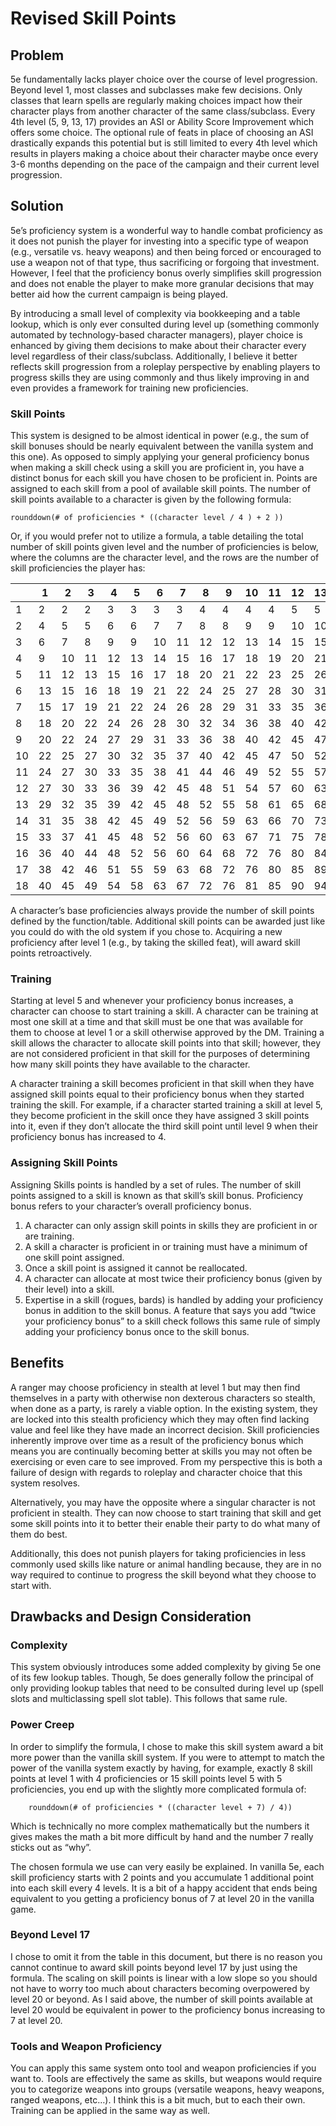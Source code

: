 # Revised Skill Points

## Problem

5e fundamentally lacks player choice over the course of level progression. Beyond level 1, most classes and subclasses make few decisions. Only classes that learn spells are regularly making choices impact how their character plays from another character of the same class/subclass. Every 4th level (5, 9, 13, 17) provides an ASI or Ability Score Improvement which offers some choice. The optional rule of feats in place of choosing an ASI drastically expands this potential but is still limited to every 4th level which results in players making a choice about their character maybe once every 3-6 months depending on the pace of the campaign and their current level progression.

## Solution

5e’s proficiency system is a wonderful way to handle combat proficiency as it does not punish the player for investing into a specific type of weapon (e.g., versatile vs. heavy weapons) and then being forced or encouraged to use a weapon not of that type, thus sacrificing or forgoing that investment. However, I feel that the proficiency bonus overly simplifies skill progression and does not enable the player to make more granular decisions that may better aid how the current campaign is being played.

By introducing a small level of complexity via bookkeeping and a table lookup, which is only ever consulted during level up (something commonly automated by technology-based character managers), player choice is enhanced by giving them decisions to make about their character every level regardless of their class/subclass. Additionally, I believe it better reflects skill progression from a roleplay perspective by enabling players to progress skills they are using commonly and thus likely improving in and even provides a framework for training new proficiencies.


### Skill Points

This system is designed to be almost identical in power (e.g., the sum of skill bonuses should be nearly equivalent between the vanilla system and this one). As opposed to simply applying your general proficiency bonus when making a skill check using a skill you are proficient in, you have a distinct bonus for each skill you have chosen to be proficient in. Points are assigned to each skill from a pool of available skill points. The number of skill points available to a character is given by the following formula:

```
rounddown(# of proficiencies * ((character level / 4 ) + 2 ))
```

Or, if you would prefer not to utilize a formula, a table detailing the total number of skill points given level and the number of proficiencies is below, where the columns are the character level, and the rows are the number of skill proficiencies the player has:

|   | 1 | 2 | 3 | 4 | 5 | 6 | 7 | 8 | 9 | 10 | 11 | 12 | 13 | 14 | 15 | 16 | 17 |
|---|---|---|---|---|---|---|---|---|---|---|---|---|---|---|---|---|---|
| 1 | 2 | 2 | 2 | 3 | 3 | 3 | 3 | 4 | 4 | 4 | 4 | 5 | 5 | 5 | 5 | 6 | 6 |
| 2 | 4 | 5 | 5 | 6 | 6 | 7 | 7 | 8 | 8 | 9 | 9 | 10 | 10 | 11 | 11 | 12 | 12 |
| 3 | 6 | 7 | 8 | 9 | 9 | 10 | 11 | 12 | 12 | 13 | 14 | 15 | 15 | 16 | 17 | 18 | 18 |
| 4 | 9 | 10 | 11 | 12 | 13 | 14 | 15 | 16 | 17 | 18 | 19 | 20 | 21 | 22 | 23 | 24 | 25 |
| 5 | 11 | 12 | 13 | 15 | 16 | 17 | 18 | 20 | 21 | 22 | 23 | 25 | 26 | 27 | 28 | 30 | 31 |
| 6 | 13 | 15 | 16 | 18 | 19 | 21 | 22 | 24 | 25 | 27 | 28 | 30 | 31 | 33 | 34 | 36 | 37 |
| 7 | 15 | 17 | 19 | 21 | 22 | 24 | 26 | 28 | 29 | 31 | 33 | 35 | 36 | 38 | 40 | 42 | 43 |
| 8 | 18 | 20 | 22 | 24 | 26 | 28 | 30 | 32 | 34 | 36 | 38 | 40 | 42 | 44 | 46 | 48 | 50 |
| 9 | 20 | 22 | 24 | 27 | 29 | 31 | 33 | 36 | 38 | 40 | 42 | 45 | 47 | 49 | 51 | 54 | 56 |
| 10 | 22 | 25 | 27 | 30 | 32 | 35 | 37 | 40 | 42 | 45 | 47 | 50 | 52 | 55 | 57 | 60 | 62 |
| 11 | 24 | 27 | 30 | 33 | 35 | 38 | 41 | 44 | 46 | 49 | 52 | 55 | 57 | 60 | 63 | 66 | 68 |
| 12 | 27 | 30 | 33 | 36 | 39 | 42 | 45 | 48 | 51 | 54 | 57 | 60 | 63 | 66 | 69 | 72 | 75 |
| 13 | 29 | 32 | 35 | 39 | 42 | 45 | 48 | 52 | 55 | 58 | 61 | 65 | 68 | 71 | 74 | 78 | 81 |
| 14 | 31 | 35 | 38 | 42 | 45 | 49 | 52 | 56 | 59 | 63 | 66 | 70 | 73 | 77 | 80 | 84 | 87 |
| 15 | 33 | 37 | 41 | 45 | 48 | 52 | 56 | 60 | 63 | 67 | 71 | 75 | 78 | 82 | 86 | 90 | 93 |
| 16 | 36 | 40 | 44 | 48 | 52 | 56 | 60 | 64 | 68 | 72 | 76 | 80 | 84 | 88 | 92 | 96 | 100 |
| 17 | 38 | 42 | 46 | 51 | 55 | 59 | 63 | 68 | 72 | 76 | 80 | 85 | 89 | 93 | 97 | 102 | 106 |
| 18 | 40 | 45 | 49 | 54 | 58 | 63 | 67 | 72 | 76 | 81 | 85 | 90 | 94 | 99 | 103 | 108 | 112 |


A character’s base proficiencies always provide the number of skill points defined by the function/table. Additional skill points can be awarded just like you could do with the old system if you chose to. Acquiring a new proficiency after level 1 (e.g., by taking the skilled feat), will award skill points retroactively.

### Training

Starting at level 5 and whenever your proficiency bonus increases, a character can choose to start training a skill. A character can be training at most one skill at a time and that skill must be one that was available for them to choose at level 1 or a skill otherwise approved by the DM. Training a skill allows the character to allocate skill points into that skill; however, they are not considered proficient in that skill for the purposes of determining how many skill points they have available to the character.

A character training a skill becomes proficient in that skill when they have assigned skill points equal to their proficiency bonus when they started training the skill. For example, if a character started training a skill at level 5, they become proficient in the skill once they have assigned 3 skill points into it, even if they don’t allocate the third skill point until level 9 when their proficiency bonus has increased to 4.


### Assigning Skill Points

Assigning Skills points is handled by a set of rules. The number of skill points assigned to a skill is known as that skill’s skill bonus. Proficiency bonus refers to your character’s overall proficiency bonus.

1. A character can only assign skill points in skills they are proficient in or are training.
2. A skill a character is proficient in or training must have a minimum of one skill point assigned.
3. Once a skill point is assigned it cannot be reallocated.
4. A character can allocate at most twice their proficiency bonus (given by their level) into a skill.
1. Expertise in a skill (rogues, bards) is handled by adding your proficiency bonus in addition to the skill bonus. A feature that says you add “twice your proficiency bonus” to a skill check follows this same rule of simply adding your proficiency bonus once to the skill bonus.


## Benefits

A ranger may choose proficiency in stealth at level 1 but may then find themselves in a party with otherwise non dexterous characters so stealth, when done as a party, is rarely a viable option. In the existing system, they are locked into this stealth proficiency which they may often find lacking value and feel like they have made an incorrect decision. Skill proficiencies inherently improve over time as a result of the proficiency bonus which means you are continually becoming better at skills you may not often be exercising or even care to see improved. From my perspective this is both a failure of design with regards to roleplay and character choice that this system resolves.

Alternatively, you may have the opposite where a singular character is not proficient in stealth. They can now choose to start training that skill and get some skill points into it to better their enable their party to do what many of them do best.

Additionally, this does not punish players for taking proficiencies in less commonly used skills like nature or animal handling because, they are in no way required to continue to progress the skill beyond what they choose to start with.


## Drawbacks and Design Consideration

### Complexity

This system obviously introduces some added complexity by giving 5e one of its few lookup tables. Though, 5e does generally follow the principal of only providing lookup tables that need to be consulted during level up (spell slots and multiclassing spell slot table). This follows that same rule.

### Power Creep

In order to simplify the formula, I chose to make this skill system award a bit more power than the vanilla skill system. If you were to attempt to match the power of the vanilla system exactly by having, for example, exactly 8 skill points at level 1 with 4 proficiencies or 15 skill points level 5 with 5 proficiencies, you end up with the slightly more complicated formula of: 

```
    rounddown(# of proficiencies * ((character level + 7) / 4))
```

Which is technically no more complex mathematically but the numbers it gives makes the math a bit more difficult by hand and the number 7 really sticks out as “why”.

The chosen formula we use can very easily be explained. In vanilla 5e, each skill proficiency starts with 2 points and you accumulate 1 additional point into each skill every 4 levels. It is a bit of a happy accident that ends being equivalent to you getting a proficiency bonus of 7 at level 20 in the vanilla game.

### Beyond Level 17

I chose to omit it from the table in this document, but there is no reason you cannot continue to award skill points beyond level 17  by just using the formula. The scaling on skill points is linear with a low slope so you should not have to worry too much about characters becoming overpowered by level 20  or beyond. As I said above, the number of skill points available at level 20  would be equivalent in power to the proficiency bonus increasing to 7 at level 20. 

### Tools and Weapon Proficiency

You can apply this same system onto tool and weapon proficiencies if you want to. Tools are effectively the same as skills, but weapons would require you to categorize weapons into groups (versatile weapons, heavy weapons, ranged weapons, etc…). I think this is a bit much, but to each their own. Training can be applied in the same way as well.